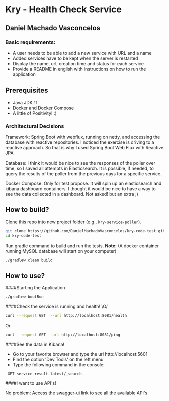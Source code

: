 # Kry - Health Check Service 

## Daniel Machado Vasconcelos 

### Basic requirements:

* A user needs to be able to add a new service with URL and a name
* Added services have to be kept when the server is restarted
* Display the name, url, creation time and status for each service
* Provide a README in english with instructions on how to run the application

Prerequisites
-------------
* Java JDK 11
* Docker and Docker Compose
* A little of Positivity! :) 
 
### Architectural Decisions

Framework:
Spring Boot with webflux, running on netty, and accessing the database with reactive repositories. 
I noticed the exercise is driving to a reactive approach. So that is why I used Spring Boot Web Flux with Reactive JPA  

Database:
I think it would be nice to see the responses of the poller over time, so I saved all attempts in Elasticsearch.
It is possible, if needed, to query the results of the poller from the previous days for a specific service. 

Docker Compose: 
Only for test propose. It will spin up an elasticsearch and kibana dashboard containers.
I thought it would be nice to have a way to see the data collected in a dashboard. Not asked! but an extra ;)  

## How to build?
Clone this repo into new project folder (e.g., `kry-service-poller`).

```bash
git clone https://github.com/DanielMachadoVasconcelos/kry-code-test.git
cd kry-code-test
```

Run gradle command to build and run the tests.
**Note:** (A docker container running MySQL database will start on your computer) 

```bash
./gradlew clean build
```

## How to use?

####Starting the Application
```bash
./gradlew bootRun 
```

####Check the service is running and health!  \O/ 
```bash
curl --request GET  --url http://localhost:8081/health 
```
Or
```bash
curl --request GET --url http://localhost:8081/ping 
```

####See the data in Kibana!
* Go to your favorite browser and type the url http://localhost:5601
* Find the option 'Dev Tools' on the left menu
* Type the following command in the console: 

```
 GET service-result-latest/_search
```

####I want to use API's!

No problem: Access the [swagger-ui](http://localhost:8080/swagger-ui/) link to see all the available API's